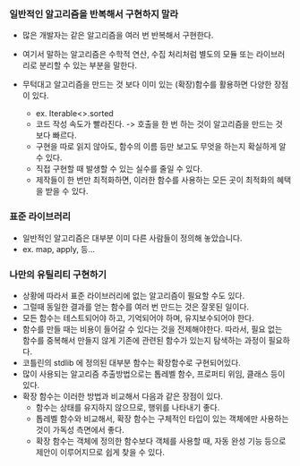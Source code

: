 ### 일반적인 알고리즘을 반복해서 구현하지 말라

* 많은 개발자는 같은 알고리즘을 여러 번 반복해서 구현한다. 
* 여기서 말하는 알고리즘은 수학적 연산, 수집 처리처럼 별도의 모듈 또는 라이브러리로 분리할 수 있는 부분을 말한다.

* 무턱대고 알고리즘을 만드는 것 보다 이미 있는 (확장)함수를 활용하면 다양한 장점이 있다.
  * ex. Iterable<>.sorted
  * 코드 작성 속도가 빨라진다. -> 호출을 한 번 하는 것이 알고리즘을 만드는 것 보다 빠르다.
  * 구현을 따로 읽지 않아도, 함수의 이름 등만 보고도 무엇을 하는지 확실하게 알 수 있다.
  * 직접 구현할 때 발생할 수 있는 실수를 줄일 수 있다.
  * 제작들이 한 번만 최적화하면, 이러한 함수를 사용하는 모든 곳이 최적화의 혜택을 받을 수 있다.

### 표준 라이브러리

* 일반적인 알고리즘은 대부분 이미 다른 사람들이 정의해 놓았습니다.
* ex. map, apply, 등...

### 나만의 유틸리티 구현하기

* 상황에 따라서 표준 라이브러리에 없는 알고리즘이 필요할 수도 있다.
* 그럴때 동일한 결과를 얻는 함수를 여러 번 만드는 것은 잘못된 일이다.
* 모든 함수는 테스트되어야 하고, 기억되어야 하며, 유지보수되어야 한다.
* 함수를 만들 때는 비용이 들어갈 수 있다는 것을 전제해야한다. 따라서, 필요 없는 함수를 중복해서 만들지 않게 기존에 관련된 함수가 있는지 탐색하는 과정이 필요하다.
* 코틀린의 stdlib 에 정의된 대부분 함수는 확장함수로 구현되어있다.
* 많이 사용되는 알고리즘 추출방법으로는 톱레벨 함수, 프로퍼티 위임, 클래스 등이 있다.
* 확장 함수는 이러한 방법과 비교해서 다음과 같은 장점이 있다.
  * 함수는 상태를 유지하지 않으므로, 행위를 나타내기 좋다.
  * 톱레벨 함수와 비교해서, 확장 함수는 구체적인 타입이 있는 객체에만 사용하는 것이 가독성 측면에서 좋다.
  * 확장 함수는 객체에 정의한 함수보다 객체를 사용할 때, 자동 완성 기능 등으로 제안이 이루어지므로 쉽게 찾을 수 있다.